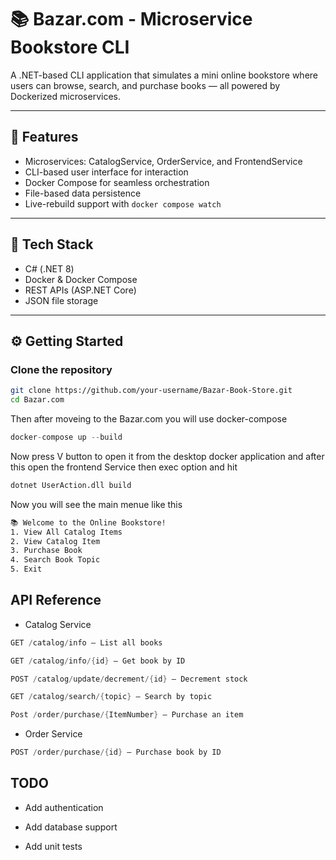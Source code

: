 # 📚 Bazar.com - Microservice Bookstore CLI

A .NET-based CLI application that simulates a mini online bookstore where users can browse, search, and purchase books — all powered by Dockerized microservices.

---

## 🚀 Features

-  Microservices: CatalogService, OrderService, and FrontendService
-  CLI-based user interface for interaction
-  Docker Compose for seamless orchestration
-  File-based data persistence
-  Live-rebuild support with `docker compose watch`

---

## 🧰 Tech Stack

- C# (.NET 8)
- Docker & Docker Compose
- REST APIs (ASP.NET Core)
- JSON file storage

---

## ⚙️ Getting Started

### Clone the repository

```bash
git clone https://github.com/your-username/Bazar-Book-Store.git
cd Bazar.com
```
Then after moveing to the Bazar.com you will use docker-compose
```swift
docker-compose up --build
```
Now press V button to open it from the desktop docker application and after this open the frontend Service then exec option and hit 
```bash
dotnet UserAction.dll build
```
Now you will see the main menue like this 
```bash
📚 Welcome to the Online Bookstore!
1. View All Catalog Items
2. View Catalog Item
3. Purchase Book
4. Search Book Topic
5. Exit
```
## API Reference
* Catalog Service
```swift
GET /catalog/info — List all books

GET /catalog/info/{id} — Get book by ID

POST /catalog/update/decrement/{id} — Decrement stock

GET /catalog/search/{topic} — Search by topic

Post /order/purchase/{ItemNumber} — Purchase an item
```
* Order Service
```swift
POST /order/purchase/{id} — Purchase book by ID
```
## TODO
- Add authentication

- Add database support

- Add unit tests

